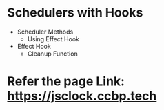 # Schedulers with Hooks

- Scheduler Methods
  - Using Effect Hook
- Effect Hook
  - Cleanup Function

# Refer the page Link: https://jsclock.ccbp.tech
